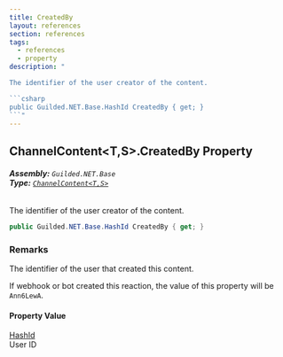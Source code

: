 ```yaml
---
title: CreatedBy
layout: references
section: references
tags:
  - references
  - property
description: "

The identifier of the user creator of the content.

```csharp
public Guilded.NET.Base.HashId CreatedBy { get; }
```"
---
```


## ChannelContent<T,S>.CreatedBy Property
###### **Assembly:** `Guilded.NET.Base`<br/>**Type:** [`ChannelContent<T,S>`](ChannelContent_T,S_ 'Guilded.NET.Base.Content.ChannelContent<T,S>')

The identifier of the user creator of the content.

```csharp
public Guilded.NET.Base.HashId CreatedBy { get; }
```

### Remarks
  
The identifier of the user that created this content.  
  
If webhook or bot created this reaction, the value of this property will be `Ann6LewA`.

#### Property Value
[HashId](HashId 'Guilded.NET.Base.HashId')  
User ID